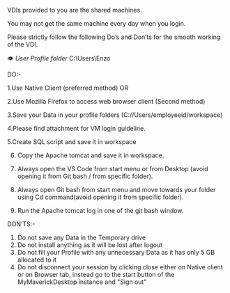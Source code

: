 VDIs provided to you are the shared machines.
 
You may not get the same machine every day when you login.
 
Please strictly follow the following Do’s and Don’ts for the smooth working of the VDI.

:eye: *User Profile folder*
C:\Users\Enzo  

DO:-
 
1.Use Native Client (preferred method) OR

2.Use Mozilla Firefox to access web browser client (Second method)

3.Save your Data in your profile folders (C://Users/employeeid/workspace)

4.Please find attachment for VM login guideline.

5.Create SQL script and save it in workspace

6. Copy the Apache tomcat and save it in workspace.
   
7. Always open the VS Code from start menu or from Desktop (avoid opening it from Git bash / from specific folder).
   
8.  Always open Git bash from start menu and move towards your folder using Cd command(avoid opening it from specific folder).
9.  Run the Apache tomcat log in one of the  git bash window.
 
DON’TS:-
 
1. Do not save any Data in the Temporary drive
2. Do not install anything as it will be lost after logout
3. Do not fill your Profile with any unnecessary Data as it has only 5 GB allocated to it
4. Do not disconnect your session by clicking close either on Native client or on Browser tab, instead go to the start button of the MyMaverickDesktop instance and "Sign out"